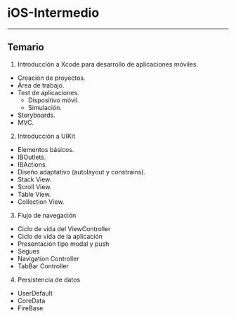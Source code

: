 # iOS-Intermedio
---
## Temario

1. Introducción a Xcode para desarrollo de aplicaciones móviles.
  - Creación de proyectos.
  - Área de trabajo.
  - Test de aplicaciones.
    * Dispositivo móvil.
    * Simulación.
  - Storyboards.
  - MVC.

2. Introducción a UIKit
  - Elementos básicos.
  - IBOutlets.
  - IBActions.
  - Diseño adaptativo (autolayout y constrains).
  - Stack View.
  - Scroll View.
  - Table View.
  - Collection View.

3. Flujo de navegación
  - Ciclo de vida del ViewController
  - Ciclo de vida de la aplicación
  - Presentación tipo modal y push
  - Segues
  - Navigation Controller
  - TabBar Controller

4. Persistencia de datos
  - UserDefault
  - CoreData
  - FireBase
